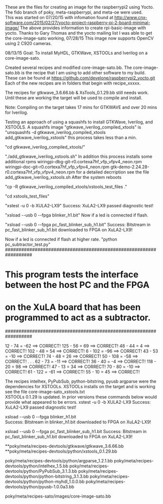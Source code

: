 These are the files for creating an image for the raspberrypi2
using Yocto.  The fido branch of poky, meta-raspberrypi, and meta-oe
were used.  
This was started on 07/20/15 with infomation found at 
http://www.cnx-software.com/2015/02/27/yocto-project-raspberry-pi-2-board-minimal-image/
The above provides information to create rpi-basic-image with yocto.
Thanks to Gary Thomas and the yocto mailing list I was able to get the
core-image-sato working,
07/28/15
This image now supports OpenCV using 2 C920 cameras.
 
08/13/15
Goal: To install MyHDL, GTKWave, XSTOOLs and Iverilog on a core-image-sato.

Created several recipes and modified core-image-sato.bb.
The core-image-sato.bb is the recipe that I am using to add other 
software to my build.
These can be found at https://github.com/develone/raspberrypi2_yocto.git
Each of the new recipes are in folders that begin with recipe_xxxxx.

The recipes for gtkwave_3.6.66.bb & XsTools_0.1.29.bb still needs work. Until these are
working the target will be used to compile and install.

Note: Compiling on the target takes 17 mins for GTKWAVE and over 20 mins for Iverilog.

Testing an approach of using a squashfs to install GTKWave, Iverilog, and XSTOOLS.
A squashfs image "gtkwave_iverilog_compiled_xtools" is 
"unsquashfs -d gtkwave_iverilog_compiled_xtools add_gtkwave_iverilog_xstools"
this process takes less than a min.

"cd gtkwave_iverilog_compiled_xtools/" 

"./add_gtkwave_iverilog_xstools.sh"
In addition this process installs some additional rpms
wiringpi-dbg-git-r0.cortexa7hf_vfp_vfpv4_neon.rpm
wiringpi-doc-git-r0.cortexa7hf_vfp_vfpv4_neon.rpm
gtk-demo-2.24.28-r0.cortexa7hf_vfp_vfpv4_neon.rpm
for a detailed decrription see the file add_gtkwave_iverilog_xstools.sh
After the system reboots

"cp -R gtkwave_iverilog_compiled_xtools/xstools_test_files ."

"cd xstools_test_files"

"xstest -u 0 -b XULA2-LX9"
Success: XuLA2-LX9 passed diagnostic test!

"xsload --usb 0 --fpga blinker_h1.bit"
Now if a led is connected if flash.

"xsload --usb 0 --fpga pc_fast_blinker_sub_h1.bit"
Success: Bitstream in pc_fast_blinker_sub_h1.bit downloaded to FPGA on XuLA2-LX9!

Now if a led is connected if flash at higher rate.
"python pc_subtractor_test.py"
##################################################################
# This program tests the interface between the host PC and the FPGA 
# on the XuLA board that has been programmed to act as a subtractor.
##################################################################

 12 -  74 =  -62 ==> CORRECT!
125 -  56 =   69 ==> CORRECT!
 48 -  44 =    4 ==> CORRECT!
102 -  48 =   54 ==> CORRECT!
  6 - 102 =  -96 ==> CORRECT!
 43 -  53 =  -10 ==> CORRECT!
 74 -  48 =   26 ==> CORRECT!
 50 - 108 =  -58 ==> CORRECT!
	.
	.
	.
 62 -  73 =  -11 ==> CORRECT!
 36 -  40 =   -4 ==> CORRECT!
118 -  20 =   98 ==> CORRECT!
 47 -  13 =   34 ==> CORRECT!
 70 -  80 =  -10 ==> CORRECT!
 61 - 122 =  -61 ==> CORRECT!
 55 -  10 =   45 ==> CORRECT!


The recipes intelhex, PyPubSub, python-bitstring, pyusb argparse were the dependencies
for XSTOOLs.  XSTOOLs installs on the target and is working
see the file core-image-sato_xstools.txt  
XSTOOLs 0.1.29 is updated.  In prior versions these commands below
 would provide what appeared to be errors.
xstest -u 0 -b XULA2-LX9
Success: XuLA2-LX9 passed diagnostic test!

xsload --usb 0 --fpga blinker_h1.bit             
Success: Bitstream in blinker_h1.bit downloaded to FPGA on XuLA2-LX9!

xsload --usb 0 --fpga pc_fast_blinker_sub_h1.bit 
Success: Bitstream in pc_fast_blinker_sub_h1.bit downloaded to FPGA on XuLA2-LX9!

**poky/meta/recipes-devtools/gtkwave/gtkwave_3.6.66.bb
**poky/meta/recipes-devtools/python/xstools_0.1.29.bb

poky/meta/recipes-devtools/python/argparse_1.2.1.bb
poky/meta/recipes-devtools/python/intelhex_1.5.bb
poky/meta/recipes-devtools/python/PyPubSub_3.1.3.bb
poky/meta/recipes-devtools/python/python-bitstring_3.1.3.bb
poky/meta/recipes-devtools/python/python-myhdl_1.0.0.bb
poky/meta/recipes-devtools/python/pyusb-1.0.0a3.bb

poky/meta/recipes-sato/images/core-image-sato.bb


 
